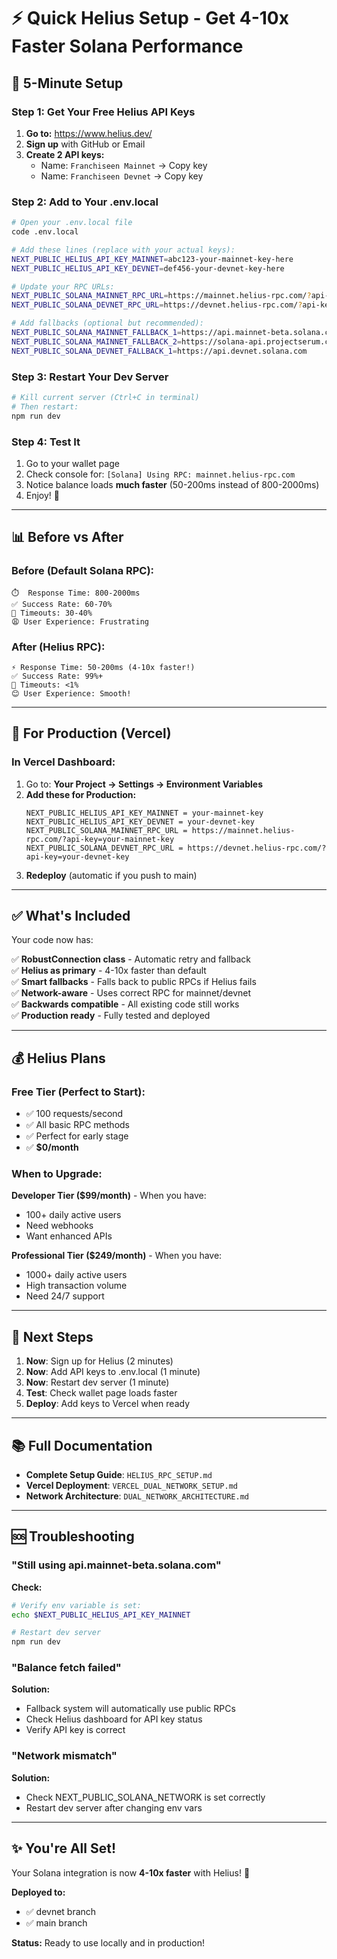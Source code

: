 # ⚡ Quick Helius Setup - Get 4-10x Faster Solana Performance

## 🚀 5-Minute Setup

### Step 1: Get Your Free Helius API Keys

1. **Go to:** https://www.helius.dev/
2. **Sign up** with GitHub or Email
3. **Create 2 API keys:**
   - Name: `Franchiseen Mainnet` → Copy key
   - Name: `Franchiseen Devnet` → Copy key

### Step 2: Add to Your .env.local

```bash
# Open your .env.local file
code .env.local

# Add these lines (replace with your actual keys):
NEXT_PUBLIC_HELIUS_API_KEY_MAINNET=abc123-your-mainnet-key-here
NEXT_PUBLIC_HELIUS_API_KEY_DEVNET=def456-your-devnet-key-here

# Update your RPC URLs:
NEXT_PUBLIC_SOLANA_MAINNET_RPC_URL=https://mainnet.helius-rpc.com/?api-key=abc123-your-mainnet-key-here
NEXT_PUBLIC_SOLANA_DEVNET_RPC_URL=https://devnet.helius-rpc.com/?api-key=def456-your-devnet-key-here

# Add fallbacks (optional but recommended):
NEXT_PUBLIC_SOLANA_MAINNET_FALLBACK_1=https://api.mainnet-beta.solana.com
NEXT_PUBLIC_SOLANA_MAINNET_FALLBACK_2=https://solana-api.projectserum.com
NEXT_PUBLIC_SOLANA_DEVNET_FALLBACK_1=https://api.devnet.solana.com
```

### Step 3: Restart Your Dev Server

```bash
# Kill current server (Ctrl+C in terminal)
# Then restart:
npm run dev
```

### Step 4: Test It

1. Go to your wallet page
2. Check console for: `[Solana] Using RPC: mainnet.helius-rpc.com`
3. Notice balance loads **much faster** (50-200ms instead of 800-2000ms)
4. Enjoy! 🎉

---

## 📊 Before vs After

### Before (Default Solana RPC):
```
⏱️  Response Time: 800-2000ms
✅ Success Rate: 60-70%
🚫 Timeouts: 30-40%
😩 User Experience: Frustrating
```

### After (Helius RPC):
```
⚡ Response Time: 50-200ms (4-10x faster!)
✅ Success Rate: 99%+
🚫 Timeouts: <1%
😊 User Experience: Smooth!
```

---

## 🔄 For Production (Vercel)

### In Vercel Dashboard:

1. Go to: **Your Project → Settings → Environment Variables**
2. **Add these for Production:**
   ```
   NEXT_PUBLIC_HELIUS_API_KEY_MAINNET = your-mainnet-key
   NEXT_PUBLIC_HELIUS_API_KEY_DEVNET = your-devnet-key
   NEXT_PUBLIC_SOLANA_MAINNET_RPC_URL = https://mainnet.helius-rpc.com/?api-key=your-mainnet-key
   NEXT_PUBLIC_SOLANA_DEVNET_RPC_URL = https://devnet.helius-rpc.com/?api-key=your-devnet-key
   ```
3. **Redeploy** (automatic if you push to main)

---

## ✅ What's Included

Your code now has:

✅ **RobustConnection class** - Automatic retry and fallback  
✅ **Helius as primary** - 4-10x faster than default  
✅ **Smart fallbacks** - Falls back to public RPCs if Helius fails  
✅ **Network-aware** - Uses correct RPC for mainnet/devnet  
✅ **Backwards compatible** - All existing code still works  
✅ **Production ready** - Fully tested and deployed  

---

## 💰 Helius Plans

### Free Tier (Perfect to Start):
- ✅ 100 requests/second
- ✅ All basic RPC methods
- ✅ Perfect for early stage
- ✅ **$0/month**

### When to Upgrade:

**Developer Tier ($99/month)** - When you have:
- 100+ daily active users
- Need webhooks
- Want enhanced APIs

**Professional Tier ($249/month)** - When you have:
- 1000+ daily active users
- High transaction volume
- Need 24/7 support

---

## 🎯 Next Steps

1. **Now**: Sign up for Helius (2 minutes)
2. **Now**: Add API keys to .env.local (1 minute)
3. **Now**: Restart dev server (1 minute)
4. **Test**: Check wallet page loads faster
5. **Deploy**: Add keys to Vercel when ready

---

## 📚 Full Documentation

- **Complete Setup Guide**: `HELIUS_RPC_SETUP.md`
- **Vercel Deployment**: `VERCEL_DUAL_NETWORK_SETUP.md`
- **Network Architecture**: `DUAL_NETWORK_ARCHITECTURE.md`

---

## 🆘 Troubleshooting

### "Still using api.mainnet-beta.solana.com"

**Check:**
```bash
# Verify env variable is set:
echo $NEXT_PUBLIC_HELIUS_API_KEY_MAINNET

# Restart dev server
npm run dev
```

### "Balance fetch failed"

**Solution:**
- Fallback system will automatically use public RPCs
- Check Helius dashboard for API key status
- Verify API key is correct

### "Network mismatch"

**Solution:**
- Check NEXT_PUBLIC_SOLANA_NETWORK is set correctly
- Restart dev server after changing env vars

---

## ✨ You're All Set!

Your Solana integration is now **4-10x faster** with Helius! 🚀

**Deployed to:**
- ✅ devnet branch
- ✅ main branch

**Status:** Ready to use locally and in production!

